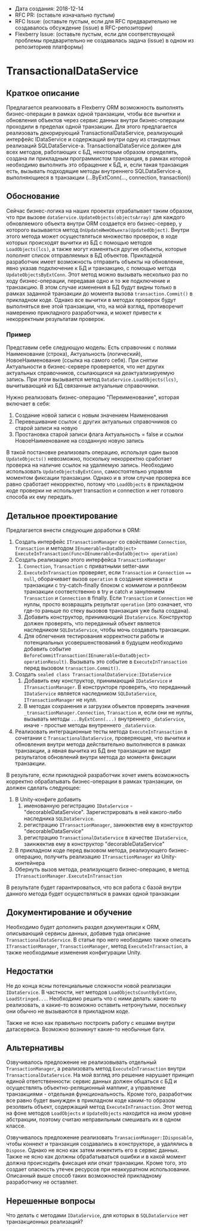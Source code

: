 - Дата создания: 2018-12-14
- RFC PR: (оставьте изначально пустым)
- RFC Issue: (оставьте пустым, если для RFC предварительно не создавалось обсуждение (issue) в RFC-репозитории)
- Flexberry Issue: (оставьте пустым, если для соответствующей проблемы предварительно не создавалась задача (issue) в одном из репозиториев платформы)

# TransactionalDataService

## Краткое описание

Предлагается реализовать в Flexberry ORM возможность выполнять бизнес-операции в рамках одной транзакции, чтобы все вычитки и обновления объектов через сервис данных внутри бизнес-операции проходили в пределах одной транзакции. Для этого предлагается реализовать декорирующий TransactionalDataService, реализующий интерфейс IDataService и содержащий внутри одну из стандартных реализаций SQLDataService-а. TransactionalDataService должен для всех методов, работающих с БД, некоторым образом определять, создана ли прикладным программистом транзакция, в рамках которой необходимо выполнить это обращение к БД, и, если такая транзакция есть, вызывать подходящие методы внутреннего SQLDataService-а, выполняющиеся в транзакции (...ByExtConn(..., connection, transaction))

## Обоснование

Сейчас бизнес-логика на наших проектах отрабатывает таким образом, что при вызове `dataService.UpdateObjects(objectsArray)` для каждого обновляемого объекта внутри ORM создается его бизнес-сервер, у которого вызывается метод `OnUpdateИмяОбъекта(UpdatedObject)`. Внутри этого метода может осуществляться множество проверок, в ходе которых происходят вычитки из БД с помощью методов `LoadObjects(lcs)`, а также могут изменяться другие объекты, которые пополнят список отправляемых в БД объектов. Прикладной разработчик имеет возможность отправить объекты на обновление, явно указав подключение к БД и транзакцию, с помощью метода `UpdateObjectsByExtConn`. Этот метод можно вызывать несколько раз по ходу бизнес-операции, передавая одно и то же подключение и транзакцию. В этом случае изменения в БД будут видны только в рамках заданной транзакции до момента вызова `transaction.Commit()` в прикладном коде. Однако все вычитки в методах проверок будут выполняться вне этой транзакции, что, на мой взгляд, противоречит намерению прикладного разработчика, и может привести к некорректным результатам проверок.

### Пример
Представим себе следующую модель: 
Есть справочник с полями Наименование (строка), Актуальность (логический), НовоеНаименование (ссылка на самого себя). При снятии Актуальности в бизнес-сервере проверяется, что нет других актуальных справочников, ссылающихся на деактуализируемую запись. При этом вызывается метод `DataService.LoadObjects(lcs)`, вычитывающий из БД связанные актуальные справочники. 

Нужно реализовать бизнес-операцию "Переименование", которая включает в себя:
1. Создание новой записи с новым значением Наименования
2. Перевешивание ссылок с других актуальных справочников со старой записи на новую
3. Простановка старой записи флага Актуальность = false и ссылки НовоеНаименование на созданную новую запись

В такой постановке реализовать операцию, используя один вызов `UpdateObjects()` невозможно, поскольку некорректно сработает проверка на наличие ссылок на удаляемую запись. Необходимо использовать `UpdateObjectsByExtConn`, самостоятельно управляя моментом фиксации транзакции. Однако и в этом случае проверка все равно сработает некорректно, потому что `LoadObjects` в прикладном коде проверки не использует transaction и connection и нет готового способа их ему передать.

## Детальное проектирование

Предлагается внести следующие доработки в ORM:
1. Создать интерфейс `ITransactionManager` со свойствами `Connection`, `Transaction` и методом `IEnumerable<DataObject> ExecuteInTransaction(Func<IEnumerable<DataObject>> operation)`
2. Создать реализацию этого интерфейса `TransactionManager`
   1. `Connection`, `Transaction` с приватными setter-ами
   2. `ExecuteInTransaction` проверяет, если `Transaction` и `Connection` `== null`, оборачивает вызов `operation` в создание коннекта и транзакции с try-catch-finally блоком с коммитом и роллбеком транзакции соответственно в try и catch и занулением `Transaction` и `Connection` в finally. Если `Transaction` и `Connection` не нуллы, просто возвращать результат `operation` (это означает, что где-то раньше по стеку вызовов транзакция уже была создана).      
   3. Добавить конструктор, принимающий `IDataService`. Конструктор должен проверять, что переданный объект является наследником `SQLDataService`, чтобы мочь создавать транзакции.
   4. Для облегчения тестирования корректности работы и потенциальных усовершенствований в будущем необходимо добавить событие `BeforeCommitTransaction(IEnumerable<DataObject> operationResult)`. Вызывать это событие в `ExecuteInTransaction` перед вызовом `transaction.Commit()`.
3. Создать `sealed class TransactionalDataService:IDataService`
   1. Добавить ему конструктор, принимающий `IDataService` и `ITransactionManager`. В конструкторе проверять, что переданный `IDataService` является наследником `SQLDataService`, `ITransactionManager` не нулл.
   2. В методах сохранения и загрузки объектов проверять значения `_transactionManager.Connection`, `Transaction` и, если они не нуллы, вызывать методы `...ByExtConn(...)` внутреннего `_dataService`, иначе - простые методы внутреннего `_dataService`.
4. Реализовать интеграционные тесты метода `ExecuteInTransaction` в сочетании с `TransactionalDataService`, проверяющие, что вычитки и обновления внутри метода действительно выполняются в рамках транзакции, а явная вычитка из БД вне транзакции не видит результатов обновлений внутри метода до момента фиксации транзакции. 

В результате, если прикладной разработчик хочет иметь возможность корректно обрабатывать бизнес-операции в рамках транзакции, он должен сделать следующее:
1. В Unity-конфиге добавить 
   1. именованную регистрацию `IDataService` - "decorableDataService". Зарегистрировать в ней какого-либо наследника `SQLDataService`.
   2. регистрацию `ITransactionManager`, заинжектив ему в конструктор "decorableDataService"
   3. регистрацию `TransactionalDataService` в качестве `IDataService`, заинжектив ему в конструктор "decorableDataService"
2. В прикладном коде перед вызовом метода, реализующего бизнес-операцию, получить реализацию `ITransactionManager` из Unity-контейнера
3. Обернуть вызов метода, реализующего бизнес-операцию, в метод `ITransactionManager.ExecuteInTransaction`

В результате будет гарантироваться, что вся работа с базой внутри данного метода будет осуществляться в рамках одной транзакции

## Документирование и обучение

Необходимо будет дополнить раздел документации к ORM, описывающий сервисы данных, добавив туда описание `TransactionalDataService`. В статье про него необходимо также описать `ITransactionManager`, `TransactionManager`, метод `ExecuteInTransaction`, а также необходимые изменения конфигурации Unity.

## Недостатки

Не до конца ясны потенциальные сложности новой реализации `IDataService`. В частности, нет методов `LoadObjectsCountByExtConn`, `LoadStringed...`. Необходимо решить что с ними делать: какие-то реализовать, а какие-то возможно оставить нетронутыми, поскольку они обычно не вызываются в прикладном коде.

Также не ясно как правильно построить работу с кешами внутри датасервиса. Возможно возникнут какие-то необычные баги.

## Альтернативы

Озвучивалось предложение не реализовывать отдельный `TransactionManager`, а реализовать метод `ExecuteInTransaction` внутри `TransactionalDataService`. На мой взгляд это решение нарушает принцип единой ответственности: сервис данных должен общаться с БД и осуществлять объектно-реляционный маппинг, а управление транзакциями - отдельная функциональность. Кроме того, разработчик все равно будет вынужден в прикладном коде каким-то образом резолвить объект, содержащий метод `ExecuteInTransaction`. Этот метод на фоне методов `LoadObjects` и `UpdateObjects` находится на ином уровне абстракции, поэтому считаю неправильным смешивать их в одном классе.

Озвучивалось предложение реализовать `TransacionManager:IDisposable`, чтобы коннект и транзакция создавались в конструкторе, а удалялись в `Dispose`. Однако не ясно как затем инжектить его в сервис данных. Также не ясно как должны обрабатываться ошибки и в какой момент должна проиcходить фиксация или откат транзакции. Кроме того, это создает опасность утечек ресурсов при неаккуратном использовании. Описанный выше способ таких возможностей прикладному разработчику не оставляет.

## Нерешенные вопросы

Что делать с методами `IDataService`, для которых в `SQLDataService` нет транзакционных реализаций?
